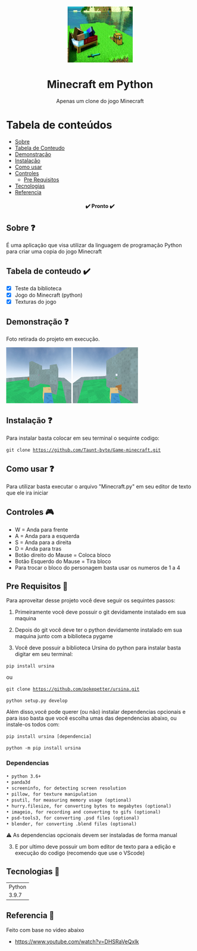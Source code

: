 <p align="center">
  <a href="https://unform.dev">
    <img src="img/Logo.png" height="150" width="175" alt="Unform" />
  </a>
</p>
<h1 align="center">Minecraft em Python</h1> 

<p align="center">Apenas um clone do jogo Minecraft</p>

Tabela de conteúdos
=================
<!--ts-->
   * [Sobre](#Sobre)
   * [Tabela de Conteudo](#tabela-de-conteudo)
   * [Demonstração](#Demonstração)
   * [Instalação](#Instalação)
   * [Como usar](#como-usar)
   * [Controles](#Controles)
      * [Pre Requisitos](#pre-requisitos)
   * [Tecnologias](#tecnologias)
   * [Referencia](#Referencia)
<!--te-->

<h4 align="center"> 
	✔️  Pronto  ✔️
</h4>

## Sobre ❓

É uma aplicação que visa utilizar da linguagem de programação Python para criar uma copia do jogo Minecraft 

## Tabela de conteudo ✔️

- [x] Teste da biblioteca
- [x] Jogo do Minecraft (python)
- [x] Texturas do jogo

## Demonstração ❓

Foto retirada do projeto em execução.

<img src="img/foto1.png" height="150" width="175" alt="Unform" />

<img src="img/foto2.png" height="150" width="175" alt="Unform" />


## Instalação ❓

Para instalar basta colocar em seu terminal o sequinte codigo:

<code>git clone https://github.com/Taunt-byte/Game-minecraft.git</code>

## Como usar ❓

Para utilizar basta executar o arquivo "Minecraft.py" em seu editor de texto que ele ira iniciar

## Controles 🎮

+ W = Anda para frente
+ A = Anda para a esquerda
+ S = Anda para a direita
+ D = Anda para tras
+ Botão direito do Mause = Coloca bloco
+ Botão Esquerdo do Mause = Tira bloco
+ Para trocar o bloco do personagem basta usar os numeros de 1 a 4

## Pre Requisitos 🔨

Para aproveitar desse projeto você deve seguir os sequintes passos:

1) Primeiramente você deve possuir o git devidamente instalado em sua maquina

2) Depois do git você deve ter o python devidamente instalado em sua maquina junto com a biblioteca pygame

4) Você deve possuir a biblioteca Ursina do python para instalar basta digitar em seu terminal:

<code>pip install ursina</code>

ou

<code>git clone https://github.com/pokepetter/ursina.git</code>

<code>python setup.py develop</code>

Além disso,você pode querer (ou não) instalar dependencias opcionais e para isso basta que você escolha umas das dependencias abaixo,
ou instale-os todos com:

<code>pip install ursina [dependencia]</code>

<code>python -m pip install ursina</code>

### Dependencias

    • python 3.6+
    • panda3d
    • screeninfo, for detecting screen resolution
    • pillow, for texture manipulation
    • psutil, for measuring memory usage (optional)
    • hurry.filesize, for converting bytes to megabytes (optional)
    • imageio, for recording and converting to gifs (optional)
    • psd-tools3, for converting .psd files (optional)
    • blender, for converting .blend files (optional)


⚠️ As dependencias opcionais devem ser instaladas de forma manual


3) E por ultimo deve possuir um bom editor de texto para a edição e execução do codigo (recomendo que use o VScode)

## Tecnologias 🚀

<table>
    <tr>
    <td>Python</td>
    </tr>
    <tr>
    <td>3.9.7</td>
    </tr>
</table>

## Referencia 🚀

Feito com base no video abaixo
+ https://www.youtube.com/watch?v=DHSRaVeQxIk
